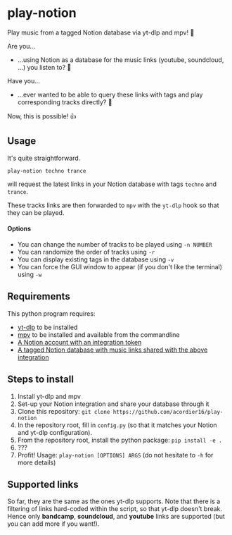 # play-notion
Play music from a tagged Notion database via yt-dlp and mpv! 🎵

Are you...
- ...using Notion as a database for the music links (youtube, soundcloud, ...) you listen to? 🧠

Have you...
- ...ever wanted to be able to query these links with tags and play corresponding tracks directly? 🔗

Now, this is possible! 👍

## Usage
It's quite straightforward.
```
play-notion techno trance
```
will request the latest links in your Notion database with tags `techno` and `trance`. 

These tracks links are then forwarded to `mpv` with the `yt-dlp` hook so that they can be played.

#### Options
- You can change the number of tracks to be played using `-n NUMBER`
- You can randomize the order of tracks using `-r`
- You can display existing tags in the database using `-v`
- You can force the GUI window to appear (if you don't like the terminal) using `-w`

## Requirements
This python program requires:
- [yt-dlp](https://github.com/yt-dlp/yt-dlp) to be installed
- [mpv](https://mpv.io/installation/) to be installed and available from the commandline
- [A Notion account with an integration token](https://developers.notion.com/docs/create-a-notion-integration#step-1-create-an-integration)
- [A tagged Notion database with music links shared with the above integration](https://developers.notion.com/docs/create-a-notion-integration#step-2-share-a-database-with-your-integration)

## Steps to install
1. Install yt-dlp and mpv
2. Set-up your Notion integration and share your database through it
3. Clone this repository: `git clone https://github.com/acordier16/play-notion`
4. In the repository root, fill in `config.py` (so that it matches your Notion and yt-dlp configuration).
5. From the repository root, install the python package: `pip install -e .`
6. ???
7. Profit! Usage: `play-notion [OPTIONS] ARGS` (do not hesitate to `-h` for more details)

## Supported links
So far, they are the same as the ones yt-dlp supports. Note that there is a filtering of links hard-coded within the script, so that yt-dlp doesn't break. Hence only **bandcamp**, **soundcloud**, and **youtube** links are supported (but you can add more if you want!).
